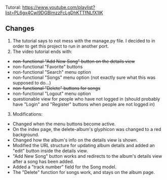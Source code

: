 Tutoral: https://www.youtube.com/playlist?list=PL6gx4Cwl9DGBlmzzFcLgDhKTTfNLfX1IK


## Changes
1. The tutorial says to not mess with the manage.py file. I decided to in order to get this project to run in another port.
2. The video tutorial ends with:
  * ~~non-functional "Add New Song" button on the details view~~
  * non-functional "Favorite" buttons
  * non-functional "Search" menu option
  * non-functional "Songs" menu option (not exactly sure what this was supposed to do...)
  * ~~non-functional "Delete" buttons for songs~~
  * non-functional "Logout" menu option
  * questionable view for people who have not logged in (should probably have "Login" and "Register" buttons when people are not logged in)
3. Modifications:
  * Changed when the menu buttons become active.
  * On the index page, the delete-album's glyphicon was changed to a red background.
  * Changed how the album's info on the details view is shown.
  * Modified the URL structure for updating album details and added an "edit" button inside the details view.
  * "Add New Song" button works and redirects to the album's details view after a song has been added.
  * Added a "track number" field for the Song model.
  * The "Delete" function for songs work, and stays on the album page.